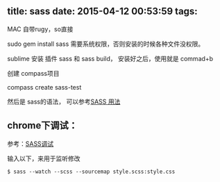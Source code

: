 title: sass
date: 2015-04-12 00:53:59
tags:
---

MAC 自带rugy，so直接

sudo gem install sass  需要系统权限，否则安装的时候各种文件没权限。

sublime 安装 插件 sass 和 sass build，
安装好之后，使用就是 commad+b

创建 compass项目  

compass create sass-test


然后是 sass的语法， 可以参考[SASS 用法](http://www.ruanyifeng.com/blog/2012/06/sass.html)


##	chrome下调试：

参考：[SASS调试](http://www.w3cplus.com/preprocessor/sass-debug-with-developer-tool.html)

输入以下，来用于监听修改

```
$ sass --watch --scss --sourcemap style.scss:style.css
```